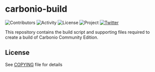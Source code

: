 # carbonio-build

![Contributors](https://img.shields.io/github/contributors/zextras/carbonio-build "Contributors")
![Activity](https://img.shields.io/github/commit-activity/m/zextras/carbonio-build "Activity") ![License](https://img.shields.io/badge/license-AGPL%203-green
"License")
![Project](https://img.shields.io/badge/project-carbonio-informational
"Project")
[![Twitter](https://img.shields.io/twitter/url/https/twitter.com/zextras.svg?style=social&label=Follow%20%40zextras)](https://twitter.com/zextras)

This repository contains the build script and supporting files required to
create a build of Carbonio Community Edition.

## License

See [COPYING](COPYING) file for details
